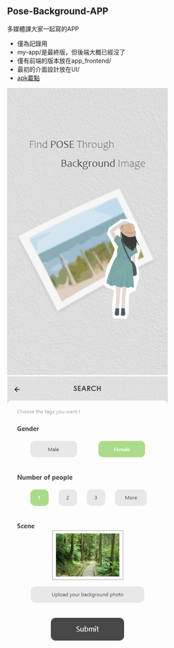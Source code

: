 ## Pose-Background-APP

多媒體課大家一起寫的APP
- 僅為記錄用
- my-app/是最終版，但後端大概已經沒了
- 僅有前端的版本放在app_frontend/
- 最初的介面設計放在UI/
- [apk載點](https://drive.google.com/file/d/1d2I0xDEwWY8pKdZCBY7v1Hex2JqPL0eo/view?usp=sharing)  

![loading](https://raw.githubusercontent.com/Charl0tte19/Pose-Background-APP/master/UI/00_loading.png)![by_photo](https://raw.githubusercontent.com/Charl0tte19/Pose-Background-APP/master/UI/03_by_photo.png)
